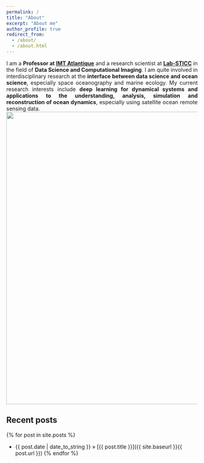 ```yaml
---
permalink: /
title: "About"
excerpt: "About me"
author_profile: true
redirect_from: 
  - /about/
  - /about.html
---
```


<div style="text-align: justify">   

I am a <strong>Professor at <a href="https://www.imt-atlantique.fr">IMT Atlantique</a></strong> and a research scientist at <strong><a href="https://www.lab-sticc.fr">Lab-STICC</a></strong> in the field of <strong>Data Science and Computational Imaging</strong>. I am quite involved in interdisciplinary research at the <strong>interface between data science and ocean science</strong>, especially space oceanography and marine ecology. My current research interests include <strong>deep learning for dynamical systems and applications to the understanding, analysis, simulation and reconstruction of ocean dynamics</strong>, especially using satellite ocean remote sensing data. 
<br> <img src="https://rfablet.github.io/images/im-datawave.jpg" width="768" align ="middle">
<!--</div>
<div style="text-align: justify">-->
</div>

## Recent posts
{% for post in site.posts %}
   - {{ post.date | date_to_string }} » [{{ post.title }}]({{ site.baseurl }}{{ post.url }})
{% endfor %}

